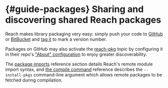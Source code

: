 # {#guide-packages} Sharing and discovering shared Reach packages

Reach makes library packaging very easy: simply push your code to
[GitHub](https://github.com) or
[BitBucket](https://bitbucket.org) and
[tag it](https://git-scm.com/book/en/v2/Git-Basics-Tagging) to mark a
version number.

Packages on GitHub may also activate the
[reach-pkg](https://github.com/topics/reach-pkg)
topic by configuring it in their repo's
["About" configuration](https://docs.github.com/en/github/administering-a-repository/managing-repository-settings/classifying-your-repository-with-topics)
to enjoy greater discoverability.

The [package imports](##ref-programs-import-package) reference section
details Reach's remote module import syntax, and
[the compile command](##ref-usage-compile) reference describes the `--install-pkgs` command-line
argument which allows remote packages to be fetched during compilation.